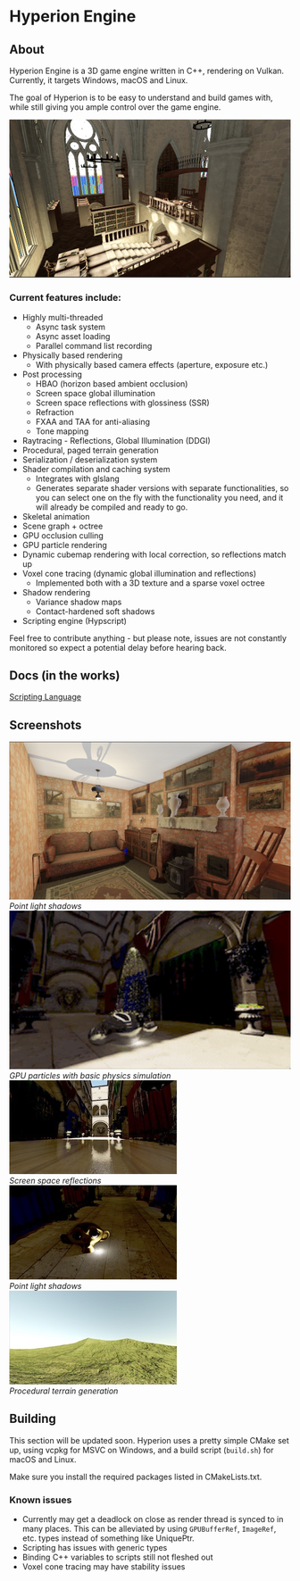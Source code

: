 # Hyperion Engine


## About

Hyperion Engine is a 3D game engine written in C++, rendering on Vulkan. Currently, it targets Windows, macOS and Linux.

The goal of Hyperion is to be easy to understand and build games with, while still giving you ample control over the game engine.

![Hyperion Engine screenshot](/screenshots/chapel.jpg)

### Current features include:
* Highly multi-threaded
     * Async task system
     * Async asset loading
     * Parallel command list recording
* Physically based rendering
     * With physically based camera effects (aperture, exposure etc.)
* Post processing
     * HBAO (horizon based ambient occlusion)
     * Screen space global illumination
     * Screen space reflections with glossiness (SSR)
     * Refraction
     * FXAA and TAA for anti-aliasing
     * Tone mapping
* Raytracing - Reflections, Global Illumination (DDGI)
* Procedural, paged terrain generation
* Serialization / deserialization system
* Shader compilation and caching system
     * Integrates with glslang
     * Generates separate shader versions with separate functionalities,
       so you can select one on the fly with the functionality you need, and it will already be compiled and ready to go.
* Skeletal animation
* Scene graph + octree
* GPU occlusion culling
* GPU particle rendering
* Dynamic cubemap rendering with local correction, so reflections match up
* Voxel cone tracing (dynamic global illumination and reflections)
     * Implemented both with a 3D texture and a sparse voxel octree
* Shadow rendering
     * Variance shadow maps
     * Contact-hardened soft shadows
* Scripting engine (Hypscript)


Feel free to contribute anything - but please note, issues are not constantly monitored so expect a potential delay before hearing back.

## Docs (in the works)
[Scripting Language](doc/ScriptingLanguage.md)

## Screenshots
![Point light shadows](/screenshots/room.jpg)\
*Point light shadows*\
![Particle physics demo](/screenshots/particle_phys2.gif)\
*GPU particles with basic physics simulation*\
![screenshot](/screenshots/ssr.jpg)\
*Screen space reflections*\
![screenshot](/screenshots/point-shadows.jpg)\
*Point light shadows*\
![screenshot](/screenshots/procedural_terrain.jpg)\
*Procedural terrain generation*


## Building

This section will be updated soon. Hyperion uses a pretty simple CMake set up, using vcpkg for MSVC on Windows, and a build script (`build.sh`) for macOS and Linux.

Make sure you install the required packages listed in CMakeLists.txt.

### Known issues
* Currently may get a deadlock on close as render thread is synced to in many places. This can be alleviated by using `GPUBufferRef`, `ImageRef`, etc. types instead of something like UniquePtr<GPUBuffer>.
* Scripting has issues with generic types
* Binding C++ variables to scripts still not fleshed out
* Voxel cone tracing may have stability issues
